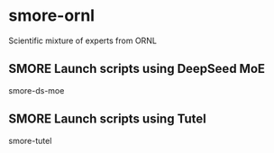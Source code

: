# smore-ornl
Scientific mixture of experts from ORNL

## SMORE Launch scripts using DeepSeed MoE
smore-ds-moe

## SMORE Launch scripts using Tutel
smore-tutel
